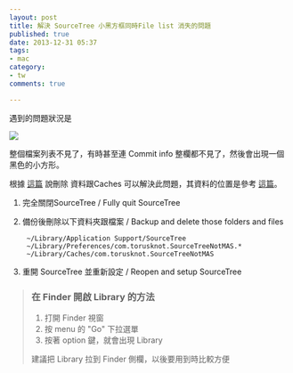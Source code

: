 ```yaml
---
layout: post
title: 解決 SourceTree 小黑方框同時File list 消失的問題
published: true
date: 2013-12-31 05:37
tags:
- mac
category:
- tw
comments: true

---
```

遇到的問題狀況是

![](https://fbcdn-sphotos-f-a.akamaihd.net/hphotos-ak-ash3/733861_685692514776068_1277441928_n.jpg)

整個檔案列表不見了，有時甚至連 Commit info 整欄都不見了，然後會出現一個黑色的小方形。

根據 [這篇](https://answers.atlassian.com/questions/212296/file-list-suddenly-disappeared-from-log-view-for-all-repos) 說刪除 資料跟Caches 可以解決此問題，其資料的位置是參考 [這篇](https://answers.atlassian.com/questions/72774/how-do-i-do-a-full-uninstall1)。

1. 完全關閉SourceTree / Fully quit SourceTree
2. 備份後刪除以下資料夾跟檔案 / Backup and delete those folders and files

        ~/Library/Application Support/SourceTree
        ~/Library/Preferences/com.torusknot.SourceTreeNotMAS.*
        ~/Library/Caches/com.torusknot.SourceTreeNotMAS

3. 重開 SourceTree 並重新設定 / Reopen and setup SourceTree

> ### 在 Finder 開啟 Library 的方法
>
> 1. 打開 Finder 視窗
> 2. 按 menu 的 "Go" 下拉選單
> 3. 按著 option 鍵，就會出現 Library
>
> 建議把 Library 拉到 Finder 側欄，以後要用到時比較方便
